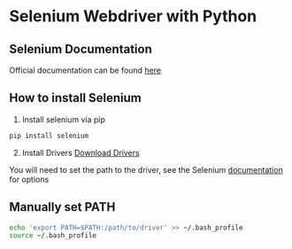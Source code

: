 # Selenium Webdriver with Python

## Selenium Documentation
Official documentation can be found <a href="https://www.selenium.dev/documentation/webdriver/">here</a>

## How to install Selenium
1. Install selenium via pip
```bash
pip install selenium
```
2. Install Drivers
<a href="https://www.selenium.dev/documentation/webdriver/getting_started/install_drivers/">Download Drivers</a>

You will need to set the path to the driver, see the Selenium <a href="https://www.selenium.dev/documentation/webdriver/getting_started/install_drivers/">documentation</a> for options

## Manually set PATH
```bash
echo 'export PATH=$PATH:/path/to/driver' >> ~/.bash_profile
source ~/.bash_profile
```

## 
